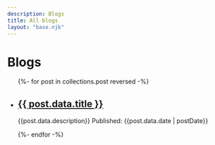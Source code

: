 ```yaml
---
description: Blogs
title: All blogs
layout: "base.njk"
---
```


  <h1>Blogs</h1>

  <ul class="blogs-list" role="list">

  {%- for post in collections.post reversed -%}
    
  <li>
    <h2><a href="{{ post.url }}">{{ post.data.title }}</a></h2>
    <p>{{post.data.description}} <span class="post-date">Published: {{post.data.date | postDate}}</span></p> 
  </li>

{%- endfor -%} 

  </ul>






